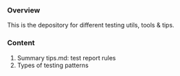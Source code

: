 ### Overview

This is the depository for different testing utils, tools & tips.


### Content

1. Summary tips.md: test report rules
2. Types of testing patterns




